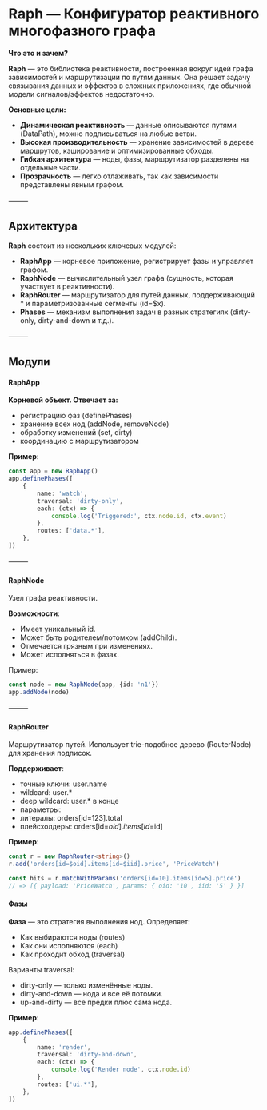 # Raph — Конфигуратор реактивного многофазного графа

**Что это и зачем?**

**Raph** — это библиотека реактивности, построенная вокруг идей графа зависимостей и маршрутизации по путям данных.
Она решает задачу связывания данных и эффектов в сложных приложениях, где обычной модели сигналов/эффектов недостаточно.

**Основные цели:**

- **Динамическая реактивность** — данные описываются путями (DataPath), можно подписываться на любые ветви.
- **Высокая производительность** — хранение зависимостей в дереве маршрутов, кэширование и оптимизированные обходы.
- **Гибкая архитектура** — ноды, фазы, маршрутизатор разделены на отдельные части.
- **Прозрачность** — легко отлаживать, так как зависимости представлены явным графом.

⸻

## Архитектура

**Raph** состоит из нескольких ключевых модулей:

- **RaphApp** — корневое приложение, регистрирует фазы и управляет графом.
- **RaphNode** — вычислительный узел графа (сущность, которая участвует в реактивности).
- **RaphRouter** — маршрутизатор для путей данных, поддерживающий * и параметризованные сегменты (id=$x).
- **Phases** — механизм выполнения задач в разных стратегиях (dirty-only, dirty-and-down и т.д.).

⸻

## Модули

#### RaphApp

**Корневой объект. Отвечает за:**

- регистрацию фаз (definePhases)
- хранение всех нод (addNode, removeNode)
- обработку изменений (set, dirty)
- координацию с маршрутизатором

**Пример**:

```ts 
const app = new RaphApp()
app.definePhases([
    {
        name: 'watch',
        traversal: 'dirty-only',
        each: (ctx) => {
            console.log('Triggered:', ctx.node.id, ctx.event)
        },
        routes: ['data.*'],
    },
])
```

⸻

#### RaphNode

Узел графа реактивности.

**Возможности**:

- Имеет уникальный id.
- Может быть родителем/потомком (addChild).
- Отмечается грязным при изменениях.
- Может исполняться в фазах.

Пример:

```ts 
const node = new RaphNode(app, {id: 'n1'})
app.addNode(node)
```

⸻

#### RaphRouter

Маршрутизатор путей. Использует trie-подобное дерево (RouterNode) для хранения подписок.

**Поддерживает**:

- точные ключи: user.name
- wildcard: user.*
- deep wildcard: user.* в конце
- параметры:
- литералы: orders[id=123].total
- плейсхолдеры: orders[id=$oid].items[id=$id]

**Пример**:

```ts 
const r = new RaphRouter<string>()
r.add('orders[id=$oid].items[id=$iid].price', 'PriceWatch')

const hits = r.matchWithParams('orders[id=10].items[id=5].price')
// => [{ payload: 'PriceWatch', params: { oid: '10', iid: '5' } }]

```

#### Фазы

**Фаза** — это стратегия выполнения нод. Определяет:

- Как выбираются ноды (routes)
- Как они исполняются (each)
- Как проходит обход (traversal)

Варианты traversal:

- dirty-only — только изменённые ноды.
- dirty-and-down — нода и все её потомки.
- up-and-dirty — все предки плюс сама нода.

**Пример**:

```ts 
app.definePhases([
    {
        name: 'render',
        traversal: 'dirty-and-down',
        each: (ctx) => {
            console.log('Render node', ctx.node.id)
        },
        routes: ['ui.*'],
    },
])
```
